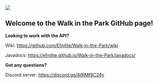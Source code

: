 ![](https://i.imgur.com/76OHsNA.png)

## Welcome to the Walk in the Park GitHub page!

**Looking to work with the API?**

Wiki: https://github.com/Efnilite/Walk-in-the-Park/wiki

Javadocs: https://efnilite.github.io/Walk-in-the-Park/javadocs/

**Got any questions?**

Discord server: https://discord.gg/AfRMf9C24y
